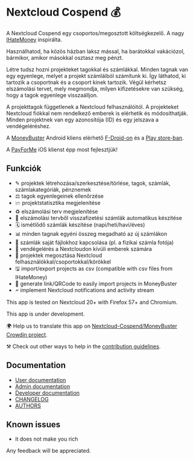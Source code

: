 # Nextcloud Cospend 💰

A Nextcloud Cospend egy csoportos/megosztott költségkezelő. A nagy [IHateMoney](https://github.com/spiral-project/ihatemoney/) inspirálta.

Használhatod, ha közös házban laksz mással, ha barátokkal vakációzol, bármikor, amikor másokkal osztasz meg pénzt.

Létre tudsz hozni projekteket tagokkal és számlákkal. Minden tagnak van egy egyenlege, melyet a projekt számláiból számítunk ki. Így láthatod, ki tartozik a csoportnak és a csoport kinek tartozik. Végül kérhetsz elszámolási tervet, mely megmondja, milyen kifizetésekre van szükség, hogy a tagok egyenlege visszaálljon.

A projekttagok függetlenek a Nextcloud felhasználóitól. A projekteket Nextcloud fiókkal nem rendelkező emberek is elérhetik és módosíthatják. Minden projektnek van egy azonosítója (ID) és egy jelszava a vendégeléréshez.

A [MoneyBuster](https://gitlab.com/eneiluj/moneybuster) Android kliens elérhető [F-Droid-on](https://f-droid.org/packages/net.eneiluj.moneybuster/) és a [Play store-ban](https://play.google.com/store/apps/details?id=net.eneiluj.moneybuster).

A [PayForMe](https://github.com/mayflower/PayForMe) iOS klienst épp most fejlesztjük!

## Funkciók

* ✎ projektek létrehozása/szerkesztése/törlése, tagok, számlák, számlakategóriák, pénznemek
* ⚖ tagok egyenlegeinek ellenőrzése
* 🗠 projektstatisztika megjelenítése
* ♻ elszámolási terv megjelenítése
* 🎇 elszámolási tervből visszafizetési számlák automatikus készítése
* 🗓 ismétlődő számlák készítése (napi/heti/havi/éves)
* 📊 minden tagnak egyéni összeg megadható az új számlákon
* 🔗 számlák saját fájlokhoz kapcsolása (pl. a fizikai számla fotója)
* 👩 vendégelérés a Nextcloudon kívüli emberek számára
* 👫 projektek megosztása Nextcloud felhasználókkal/csoportokkal/körökkel
* 🖫 import/export projects as csv (compatible with csv files from IHateMoney)
* 🔗 generate link/QRCode to easily import projects in MoneyBuster
* 🗲 implement Nextcloud notifications and activity stream

This app is tested on Nextcloud 20+ with Firefox 57+ and Chromium.

This app is under development.

🌍 Help us to translate this app on [Nextcloud-Cospend/MoneyBuster Crowdin project](https://crowdin.com/project/moneybuster).

⚒ Check out other ways to help in the [contribution guidelines](https://gitlab.com/eneiluj/cospend-nc/blob/master/CONTRIBUTING.md).

## Documentation

* [User documentation](https://github.com/eneiluj/cospend-nc/blob/master/docs/user.md)
* [Admin documentation](https://github.com/eneiluj/cospend-nc/blob/master/docs/admin.md)
* [Developer documentation](https://github.com/eneiluj/cospend-nc/blob/master/docs/dev.md)
* [CHANGELOG](https://github.com/eneiluj/cospend-nc/blob/master/CHANGELOG.md#change-log)
* [AUTHORS](https://github.com/eneiluj/cospend-nc/blob/master/AUTHORS.md#authors)

## Known issues

* it does not make you rich

Any feedback will be appreciated.